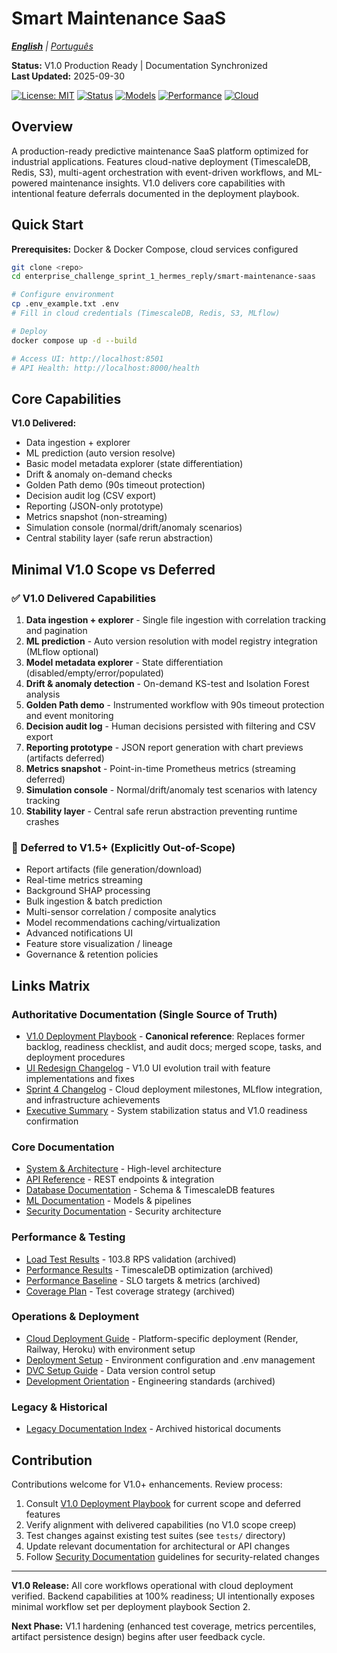 # Smart Maintenance SaaS

*[**English**](README.md) | [Português](README_PORTUGUES.md)*

**Status:** V1.0 Production Ready | Documentation Synchronized  
**Last Updated:** 2025-09-30

[![License: MIT](https://img.shields.io/badge/License-MIT-green.svg)](./LICENSE)
[![Status](https://img.shields.io/badge/Status-V1.0%20Ready-brightgreen)](.)
[![Models](https://img.shields.io/badge/MLflow-17%2B%20Models-blue)](.)
[![Performance](https://img.shields.io/badge/API%20Response-<2s-purple)](.)
[![Cloud](https://img.shields.io/badge/Cloud-Ready-orange)](.)

## Overview

A production-ready predictive maintenance SaaS platform optimized for industrial applications. Features cloud-native deployment (TimescaleDB, Redis, S3), multi-agent orchestration with event-driven workflows, and ML-powered maintenance insights. V1.0 delivers core capabilities with intentional feature deferrals documented in the deployment playbook.

## Quick Start

**Prerequisites:** Docker & Docker Compose, cloud services configured

```bash
git clone <repo>
cd enterprise_challenge_sprint_1_hermes_reply/smart-maintenance-saas

# Configure environment
cp .env_example.txt .env
# Fill in cloud credentials (TimescaleDB, Redis, S3, MLflow)

# Deploy
docker compose up -d --build

# Access UI: http://localhost:8501
# API Health: http://localhost:8000/health
```

## Core Capabilities

**V1.0 Delivered:**
- Data ingestion + explorer  
- ML prediction (auto version resolve)
- Basic model metadata explorer (state differentiation)
- Drift & anomaly on-demand checks
- Golden Path demo (90s timeout protection)
- Decision audit log (CSV export)
- Reporting (JSON-only prototype)
- Metrics snapshot (non-streaming)
- Simulation console (normal/drift/anomaly scenarios)
- Central stability layer (safe rerun abstraction)

## Minimal V1.0 Scope vs Deferred

### ✅ V1.0 Delivered Capabilities
1. **Data ingestion + explorer** - Single file ingestion with correlation tracking and pagination
2. **ML prediction** - Auto version resolution with model registry integration (MLflow optional)
3. **Model metadata explorer** - State differentiation (disabled/empty/error/populated)
4. **Drift & anomaly detection** - On-demand KS-test and Isolation Forest analysis
5. **Golden Path demo** - Instrumented workflow with 90s timeout protection and event monitoring
6. **Decision audit log** - Human decisions persisted with filtering and CSV export
7. **Reporting prototype** - JSON report generation with chart previews (artifacts deferred)
8. **Metrics snapshot** - Point-in-time Prometheus metrics (streaming deferred)
9. **Simulation console** - Normal/drift/anomaly test scenarios with latency tracking
10. **Stability layer** - Central safe rerun abstraction preventing runtime crashes

### 🚫 Deferred to V1.5+ (Explicitly Out-of-Scope)
- Report artifacts (file generation/download)
- Real-time metrics streaming  
- Background SHAP processing
- Bulk ingestion & batch prediction
- Multi-sensor correlation / composite analytics
- Model recommendations caching/virtualization
- Advanced notifications UI
- Feature store visualization / lineage
- Governance & retention policies

## Links Matrix

### Authoritative Documentation (Single Source of Truth)
- [V1.0 Deployment Playbook](smart-maintenance-saas/docs/v1_release_must_do.md) - **Canonical reference**: Replaces former backlog, readiness checklist, and audit docs; merged scope, tasks, and deployment procedures
- [UI Redesign Changelog](smart-maintenance-saas/docs/ui_redesign_changelog.md) - V1.0 UI evolution trail with feature implementations and fixes
- [Sprint 4 Changelog](smart-maintenance-saas/docs/legacy/sprint_4_changelog.md) - Cloud deployment milestones, MLflow integration, and infrastructure achievements
- [Executive Summary](smart-maintenance-saas/docs/EXECUTIVE_SUMMARY.md) - System stabilization status and V1.0 readiness confirmation

### Core Documentation
- [System & Architecture](smart-maintenance-saas/docs/SYSTEM_AND_ARCHITECTURE.md) - High-level architecture
- [API Reference](smart-maintenance-saas/docs/api.md) - REST endpoints & integration
- [Database Documentation](smart-maintenance-saas/docs/db/README.md) - Schema & TimescaleDB features
- [ML Documentation](smart-maintenance-saas/docs/ml/README.md) - Models & pipelines
- [Security Documentation](smart-maintenance-saas/docs/SECURITY.md) - Security architecture

### Performance & Testing  
- [Load Test Results](smart-maintenance-saas/docs/legacy/DAY_17_LOAD_TEST_REPORT.md) - 103.8 RPS validation (archived)
- [Performance Results](smart-maintenance-saas/docs/legacy/DAY_18_PERFORMANCE_RESULTS.md) - TimescaleDB optimization (archived)
- [Performance Baseline](smart-maintenance-saas/docs/legacy/PERFORMANCE_BASELINE.md) - SLO targets & metrics (archived)
- [Coverage Plan](smart-maintenance-saas/docs/legacy/COVERAGE_IMPROVEMENT_PLAN.md) - Test coverage strategy (archived)

### Operations & Deployment
- [Cloud Deployment Guide](smart-maintenance-saas/docs/CLOUD_DEPLOYMENT_GUIDE.md) - Platform-specific deployment (Render, Railway, Heroku) with environment setup
- [Deployment Setup](smart-maintenance-saas/docs/DEPLOYMENT_SETUP.md) - Environment configuration and .env management
- [DVC Setup Guide](smart-maintenance-saas/docs/DVC_SETUP_GUIDE.md) - Data version control setup
- [Development Orientation](smart-maintenance-saas/docs/legacy/DEVELOPMENT_ORIENTATION.md) - Engineering standards (archived)

### Legacy & Historical
- [Legacy Documentation Index](smart-maintenance-saas/docs/legacy/INDEX.md) - Archived historical documents

## Contribution

Contributions welcome for V1.0+ enhancements. Review process:

1. Consult [V1.0 Deployment Playbook](smart-maintenance-saas/docs/v1_release_must_do.md) for current scope and deferred features
2. Verify alignment with delivered capabilities (no V1.0 scope creep)
3. Test changes against existing test suites (see `tests/` directory)
4. Update relevant documentation for architectural or API changes
5. Follow [Security Documentation](smart-maintenance-saas/docs/SECURITY.md) guidelines for security-related changes

---

**V1.0 Release:** All core workflows operational with cloud deployment verified. Backend capabilities at 100% readiness; UI intentionally exposes minimal workflow set per deployment playbook Section 2.

**Next Phase:** V1.1 hardening (enhanced test coverage, metrics percentiles, artifact persistence design) begins after user feedback cycle.
